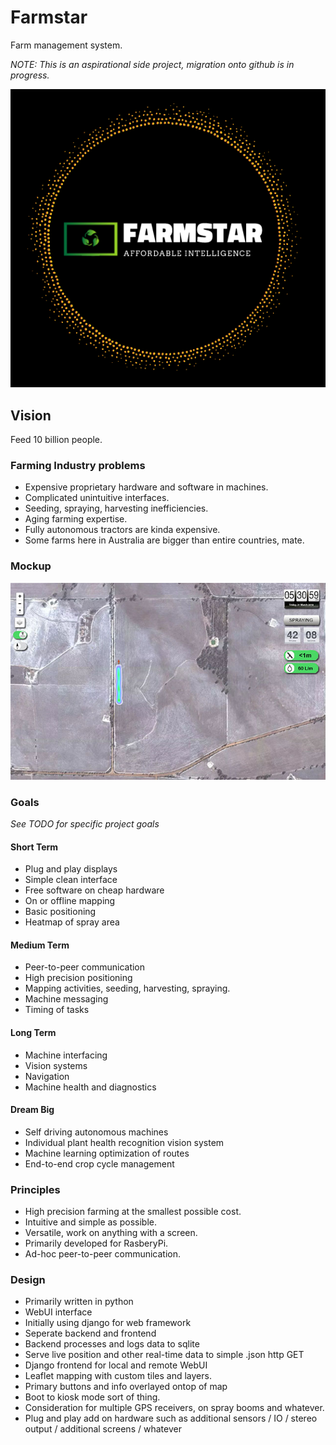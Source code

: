 # Farmstar
Farm management system.

*NOTE: This is an aspirational side project, migration onto github is in progress.*

![Logo v1.0](/docs/media/logojoy-01.1.png?raw=true)

## Vision
Feed 10 billion people.

### Farming Industry problems
- Expensive proprietary hardware and software in machines.
- Complicated unintuitive interfaces.
- Seeding, spraying, harvesting inefficiencies.
- Aging farming expertise.
- Fully autonomous tractors are kinda expensive.
- Some farms here in Australia are bigger than entire countries, mate.

### Mockup

![Mockup v1.1](/docs/media/Mockup-v1.1.jpg?raw=true)

### Goals
*See TODO for specific project goals*

#### Short Term
- Plug and play displays
- Simple clean interface
- Free software on cheap hardware
- On or offline mapping
- Basic positioning
- Heatmap of spray area

#### Medium Term
- Peer-to-peer communication
- High precision positioning
- Mapping activities, seeding, harvesting, spraying.
- Machine messaging
- Timing of tasks


#### Long Term
- Machine interfacing
- Vision systems
- Navigation
- Machine health and diagnostics


#### Dream Big
- Self driving autonomous machines
- Individual plant health recognition vision system
- Machine learning optimization of routes
- End-to-end crop cycle management

### Principles
- High precision farming at the smallest possible cost.
- Intuitive and simple as possible.
- Versatile, work on anything with a screen.
- Primarily developed for RasberyPi.
- Ad-hoc peer-to-peer communication.

### Design
- Primarily written in python
- WebUI interface
- Initially using django for web framework
- Seperate backend and frontend 
- Backend processes and logs data to sqlite
- Serve live position and other real-time data to simple .json http GET
- Django frontend for local and remote WebUI
- Leaflet mapping with custom tiles and layers.
- Primary buttons and info overlayed ontop of map
- Boot to kiosk mode sort of thing.
- Consideration for multiple GPS receivers, on spray booms and whatever.
- Plug and play add on hardware such as additional sensors / IO / stereo output / additional screens / whatever





